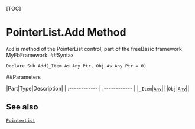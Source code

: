 [TOC]
# PointerList.Add Method

`Add` is method of the PointerList control, part of the freeBasic framework MyFbFramework.
##Syntax
```freeBasic
Declare Sub Add(_Item As Any Ptr, Obj As Any Ptr = 0)
```

##Parameters

|Part|Type|Description|
| :------------ | :------------ |
|`_Item`|[`Any`]("https://www.freebasic.net/wiki/KeyPgAny")||
|`Obj`|[`Any`]("https://www.freebasic.net/wiki/KeyPgAny")||
## See also
[`PointerList`](PointerList.md)
